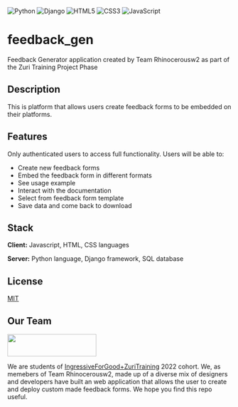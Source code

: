 ![Python](https://img.shields.io/badge/python-3670A0?style=for-the-badge&logo=python&logoColor=ffdd54)
![Django](https://img.shields.io/badge/django-%23092E20.svg?style=for-the-badge&logo=django&logoColor=white)
![HTML5](https://img.shields.io/badge/html5-%23E34F26.svg?style=for-the-badge&logo=html5&logoColor=white)
![CSS3](https://img.shields.io/badge/css3-%231572B6.svg?style=for-the-badge&logo=css3&logoColor=white)
![JavaScript](https://img.shields.io/badge/javascript-%23323330.svg?style=for-the-badge&logo=javascript&logoColor=%23F7DF1E)

# feedback_gen
Feedback Generator application created by Team Rhinocerousw2 as part of the Zuri Training Project Phase

## Description
This is platform that allows users create feedback forms to be embedded on their platforms. 

## Features
Only authenticated users to access full functionality.
Users will be able to: 
- Create new feedback forms 
- Embed the feedback form in different formats
- See usage example 
- Interact with the documentation 
- Select from feedback form template 
- Save data and come back to download 

## Stack
**Client:** Javascript, HTML, CSS languages

**Server:** Python language, Django framework, SQL database

## License
[MIT](https://choosealicense.com/licenses/mit/)

## Our Team
<img src="https://res.cloudinary.com/zuri-team/image/upload/zuriboard/tenant-logo/ms5faj5pae6nd03wazk1.png" width="200" height="50">

We are students of [IngressiveForGood+ZuriTraining](https://training.zuri.team) 2022 cohort. We, as memebers of Team Rhinocerousw2, made up of a diverse mix of designers and developers have built an web application that allows the user to create and deploy custom made feedback forms. We hope you find this repo useful. 
